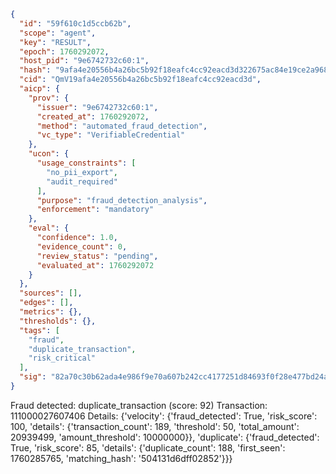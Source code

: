 ```json
{
  "id": "59f610c1d5ccb62b",
  "scope": "agent",
  "key": "RESULT",
  "epoch": 1760292072,
  "host_pid": "9e6742732c60:1",
  "hash": "9afa4e20556b4a26bc5b92f18eafc4cc92eacd3d322675ac84e19ce2a968c7bc",
  "cid": "QmV19afa4e20556b4a26bc5b92f18eafc4cc92eacd3d",
  "aicp": {
    "prov": {
      "issuer": "9e6742732c60:1",
      "created_at": 1760292072,
      "method": "automated_fraud_detection",
      "vc_type": "VerifiableCredential"
    },
    "ucon": {
      "usage_constraints": [
        "no_pii_export",
        "audit_required"
      ],
      "purpose": "fraud_detection_analysis",
      "enforcement": "mandatory"
    },
    "eval": {
      "confidence": 1.0,
      "evidence_count": 0,
      "review_status": "pending",
      "evaluated_at": 1760292072
    }
  },
  "sources": [],
  "edges": [],
  "metrics": {},
  "thresholds": {},
  "tags": [
    "fraud",
    "duplicate_transaction",
    "risk_critical"
  ],
  "sig": "82a70c30b62ada4e986f9e70a607b242cc4177251d84693f0f28e477bd24a0b3"
}
```

Fraud detected: duplicate_transaction (score: 92)
Transaction: 111000027607406
Details: {'velocity': {'fraud_detected': True, 'risk_score': 100, 'details': {'transaction_count': 189, 'threshold': 50, 'total_amount': 20939499, 'amount_threshold': 10000000}}, 'duplicate': {'fraud_detected': True, 'risk_score': 85, 'details': {'duplicate_count': 188, 'first_seen': 1760285765, 'matching_hash': '504131d6dff02852'}}}